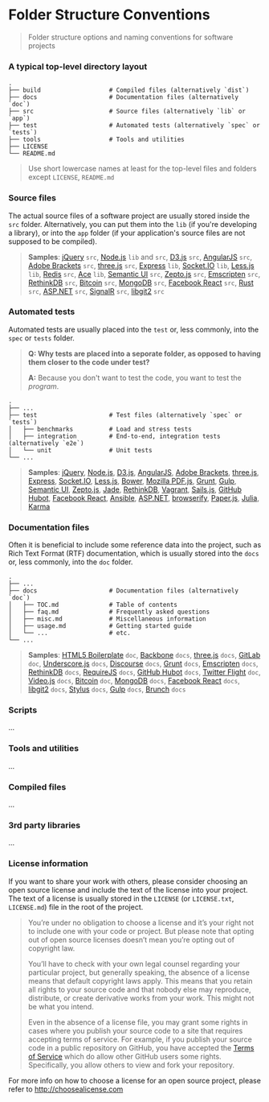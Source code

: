 Folder Structure Conventions
============================

> Folder structure options and naming conventions for software projects

### A typical top-level directory layout

    .
    ├── build                   # Compiled files (alternatively `dist`)
    ├── docs                    # Documentation files (alternatively `doc`)
    ├── src                     # Source files (alternatively `lib` or `app`)
    ├── test                    # Automated tests (alternatively `spec` or `tests`)
    ├── tools                   # Tools and utilities
    ├── LICENSE
    └── README.md

> Use short lowercase names at least for the top-level files and folders except
> `LICENSE`, `README.md`

### Source files

The actual source files of a software project are usually stored inside the
`src` folder. Alternatively, you can put them into the `lib` (if you're
developing a library), or into the `app` folder (if your application's source
files are not supposed to be compiled).

> **Samples**: [jQuery](https://github.com/jquery/jquery) `src`, [Node.js](https://github.com/nodejs/node) `lib` and `src`, [D3.js](https://github.com/mbostock/d3) `src`, [AngularJS](https://github.com/angular/angular.js) `src`, [Adobe Brackets](https://github.com/adobe/brackets) `src`, [three.js](https://github.com/mrdoob/three.js) `src`, [Express](https://github.com/visionmedia/express) `lib`, [Socket.IO](https://github.com/LearnBoost/socket.io) `lib`, [Less.js](https://github.com/less/less.js) `lib`, [Redis](https://github.com/antirez/redis) `src`, [Ace](https://github.com/ajaxorg/ace) `lib`, [Semantic UI](https://github.com/Semantic-Org/Semantic-UI) `src`, [Zepto.js](https://github.com/madrobby/zepto) `src`, [Emscripten](https://github.com/kripken/emscripten) `src`, [RethinkDB](https://github.com/rethinkdb/rethinkdb) `src`, [Bitcoin](https://github.com/bitcoin/bitcoin) `src`, [MongoDB](https://github.com/mongodb/mongo) `src`, [Facebook React](https://github.com/facebook/react) `src`, [Rust](https://github.com/mozilla/rust) `src`, [ASP.NET](https://aspnetwebstack.codeplex.com/SourceControl/latest) `src`, [SignalR](https://github.com/SignalR/SignalR) `src`, [libgit2](https://github.com/libgit2/libgit2) `src`

### Automated tests

Automated tests are usually placed into the `test` or, less commonly, into the `spec` or `tests` folder.

> **Q: Why tests are placed into a seporate folder, as opposed to having them closer to the code under test?**
>
> **A:** Because you don't want to test the code, you want to test the *program*.

    .
    ├── ...
    ├── test                    # Test files (alternatively `spec` or `tests`)
    │   ├── benchmarks          # Load and stress tests
    │   ├── integration         # End-to-end, integration tests (alternatively `e2e`)
    │   └── unit                # Unit tests
    └── ...

> **Samples**: [jQuery](https://github.com/jquery/jquery), [Node.js](https://github.com/joyent/node), [D3.js](https://github.com/mbostock/d3), [AngularJS](https://github.com/angular/angular.js), [Adobe Brackets](https://github.com/adobe/brackets), [three.js](https://github.com/mrdoob/three.js), [Express](https://github.com/visionmedia/express), [Socket.IO](https://github.com/LearnBoost/socket.io), [Less.js](https://github.com/less/less.js), [Bower](https://github.com/bower/bower), [Mozilla PDF.js](https://github.com/mozilla/pdf.js), [Grunt](https://github.com/gruntjs/grunt), [Gulp](https://github.com/gulpjs/gulp), [Semantic UI](https://github.com/Semantic-Org/Semantic-UI), [Zepto.js](https://github.com/madrobby/zepto), [Jade](https://github.com/visionmedia/jade), [RethinkDB](https://github.com/rethinkdb/rethinkdb), [Vagrant](https://github.com/mitchellh/vagrant), [Sails.js](https://github.com/balderdashy/sails), [GitHub Hubot](https://github.com/github/hubot), [Facebook React](https://github.com/facebook/react), [Ansible](https://github.com/ansible/ansible), [ASP.NET](https://aspnetwebstack.codeplex.com/SourceControl/latest), [browserify](https://github.com/substack/node-browserify), [Paper.js](https://github.com/paperjs/paper.js), [Julia](https://github.com/JuliaLang/julia), [Karma](https://github.com/karma-runner/karma)

### Documentation files

Often it is beneficial to include some reference data into the project, such as
Rich Text Format (RTF) documentation, which is usually stored into the `docs`
or, less commonly, into the `doc` folder.

    .
    ├── ...
    ├── docs                    # Documentation files (alternatively `doc`)
    │   ├── TOC.md              # Table of contents
    │   ├── faq.md              # Frequently asked questions
    │   ├── misc.md             # Miscellaneous information
    │   ├── usage.md            # Getting started guide
    │   └── ...                 # etc.
    └── ...

> **Samples**: [HTML5 Boilerplate](https://github.com/h5bp/html5-boilerplate) `doc`, [Backbone](https://github.com/jashkenas/backbone) `docs`, [three.js](https://github.com/mrdoob/three.js) `docs`, [GitLab](https://github.com/gitlabhq/gitlabhq) `doc`, [Underscore.js](https://github.com/jashkenas/underscore) `docs`, [Discourse](https://github.com/emberjs/ember.js) `docs`, [Grunt](https://github.com/gruntjs/grunt) `docs`, [Emscripten](https://github.com/kripken/emscripten) `docs`, [RethinkDB](https://github.com/rethinkdb/rethinkdb) `docs`, [RequireJS](https://github.com/jrburke/requirejs) `docs`, [GitHub Hubot](https://github.com/github/hubot) `docs`, [Twitter Flight](https://github.com/flightjs/flight) `doc`, [Video.js](https://github.com/videojs/video.js) `docs`, [Bitcoin](https://github.com/bitcoin/bitcoin) `doc`, [MongoDB](https://github.com/mongodb/mongo) `docs`, [Facebook React](https://github.com/facebook/react) `docs`, [libgit2](https://github.com/libgit2/libgit2) `docs`, [Stylus](https://github.com/LearnBoost/stylus) `docs`, [Gulp](https://github.com/gulpjs/gulp) `docs`, [Brunch](https://github.com/brunch/brunch) `docs`

### Scripts

...

### Tools and utilities

...

### Compiled files

...

### 3rd party libraries

...

### License information

If you want to share your work with others, please consider choosing an open
source license and include the text of the license into your project.
The text of a license is usually stored in the `LICENSE` (or `LICENSE.txt`,
`LICENSE.md`) file in the root of the project.

> You’re under no obligation to choose a license and it’s your right not to
> include one with your code or project. But please note that opting out of
> open source licenses doesn’t mean you’re opting out of copyright law.
> 
> You’ll have to check with your own legal counsel regarding your particular
> project, but generally speaking, the absence of a license means that default
> copyright laws apply. This means that you retain all rights to your source
> code and that nobody else may reproduce, distribute, or create derivative
> works from your work. This might not be what you intend.
>
> Even in the absence of a license file, you may grant some rights in cases
> where you publish your source code to a site that requires accepting terms
> of service. For example, if you publish your source code in a public
> repository on GitHub, you have accepted the [Terms of Service](https://help.github.com/articles/github-terms-of-service)
> which do allow other GitHub users some rights. Specifically, you allow others
> to view and fork your repository.

For more info on how to choose a license for an open source project, please
refer to http://choosealicense.com
